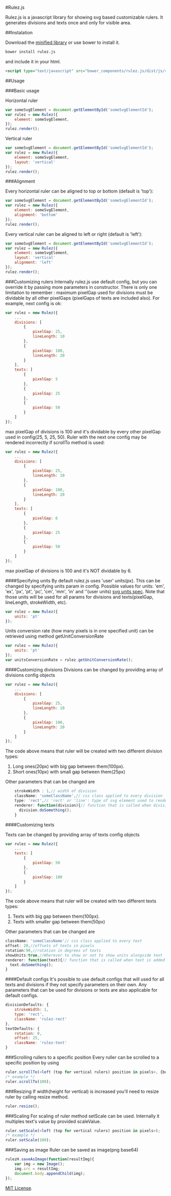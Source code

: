#Rulez.js

Rulez.js is a javascript library for showing svg based customizable rulers. It generates divisions and texts once and
 only for visible area.

##Instalation

Download the [minified library](https://raw.githubusercontent.com/ShyykoSerhiy/rulez.js/master/dist/js/rulez.min.js) or 
use bower to install it.
````sh
bower install rulez.js
````

and include it in your html.

````html
<script type="text/javascript" src="bower_components/rulez.js/dist/js/rulez.min.js"></script>
````

##Usage

###Basic usage

Horizontal ruler 
````js
var someSvgElement = document.getElementById('someSvgElementId');
var rulez = new Rulez({
    element: someSvgElement,
});
rulez.render();
````
Vertical ruler
````js
var someSvgElement = document.getElementById('someSvgElementId');
var rulez = new Rulez({
    element: someSvgElement,
    layout: 'vertical'
});
rulez.render();
````

###Alignment

Every horizontal ruler can be aligned to top or bottom (default is 'top'): 
````js
var someSvgElement = document.getElementById('someSvgElementId');
var rulez = new Rulez({
    element: someSvgElement,
    alignment: 'bottom'
});
rulez.render();
````

Every vertical ruler can be aligned to left or right (default is 'left'): 
````js
var someSvgElement = document.getElementById('someSvgElementId');
var rulez = new Rulez({
    element: someSvgElement,
    layout: 'vertical'
    alignment: 'left'
});
rulez.render();
````

###Customizing rulers
Internally rulez.js use default config, but you can override it by passing more parameters in constructor.
There is only one limitation to remember : maximum pixelGap used for divisions must be dividable by all other 
pixelGaps (pixelGaps of texts are included also). For example, next config is ok:
````js
var rulez = new Rulez({
    ...
    divisions: [
        {
            pixelGap: 25,
            lineLength: 10
        },
        {
            pixelGap: 100,
            lineLength: 20
        }
    ],
    texts: [
        {
            pixelGap: 5
        },
        {
            pixelGap: 25
        },
        {
            pixelGap: 50
        }
    ]
});
````  
max pixelGap of divisions is 100 and it's dividable by every other pixelGap used in config(25, 5, 25, 50).
Ruler with the next one config may be rendered incorrectly if scrollTo method is used:
````js
var rulez = new Rulez({
    ...
    divisions: [
        {
            pixelGap: 25,
            lineLength: 10
        },
        {
            pixelGap: 100,
            lineLength: 20
        }
    ],
    texts: [
        {
            pixelGap: 6
        },
        {
            pixelGap: 25
        },
        {
            pixelGap: 50
        }
    ]
});
```` 
max pixelGap of divisions is 100 and it's NOT dividable by 6.

####Specifying units
By default rulez.js uses 'user' units(px). This can be changed by specifying units param in config.
  Possible values for units: 'em', 'ex', 'px', 'pt', 'pc', 'cm', 'mm', 'in' and ''(user units)
  [svg units spec](http://www.w3.org/TR/SVG/coords.html#Units). Note that those units will be used for all
  params for divisions and texts(pixelGap, lineLength, strokeWidth, etc).
      
````js
var rulez = new Rulez({
    units: 'pt'
});
````

Units conversion rate (how many pixels is in one specified unit) can be retrieved using method getUnitConversionRate
````js
var rulez = new Rulez({
    units: 'pt'
});
var unitsConversionRate = rulez.getUnitConversionRate();
````

####Customizing divisions
Divisions can be changed by providing array of divisions config objects
````js
var rulez = new Rulez({
    ...
    divisions: [
        {
            pixelGap: 25,
            lineLength: 10
        },
        {
            pixelGap: 100,
            lineLength: 20
        }
    ]
});
````
The code above means that ruler will be created with two different division types:
 1. Long ones(20px) with big gap between them(100px).
 2. Short ones(10px) with small gap between them(25px)

Other parameters that can be changed are 
````js
    strokeWidth : 1,// width of division
    className: 'someClassName',// css class applied to every division
    type: 'rect',// 'rect' or 'line': type of svg element used to render division
    renderer: function(division){// function that is called when division is added to ruler
      division.doSomething();
    }
````
  
####Customizing texts

Texts can be changed by providing array of texts config objects
````js
var rulez = new Rulez({
    ...
    texts: [
        {
            pixelGap: 50
        },
        {
            pixelGap: 100
        }
    ]
});
````

The code above means that ruler will be created with two different texts types:
 1. Texts with big gap between them(100px).
 2. Texts with smaller gap between them(50px)

Other parameters that can be changed are 
````js
className: 'someClassName'// css class applied to every text
offset: 20,//offsets of texts in pixels
rotation:90,//rotation in degrees of texts
showUnits:true,//Wherever to show or not to show units alongside text
renderer: function(text){// function that is called when text is added to ruler
  text.doSomething();
}
````  

####Default configs
It's possible to use default configs that will used for all texts and divisions if they not specify parameters on their 
own. Any parameters that can be used for divisions or texts are also applicable for default configs.
````js
divisionDefaults: {
    strokeWidth: 1,
    type: 'rect',
    className: 'rulez-rect'
},
textDefaults: {
    rotation: 0,
    offset: 25,
    className: 'rulez-text'
}
````

###Scrolling rullers to a specific position
Every ruller can be scrolled to a specific position by using
````js
ruler.scrollTo(<left (top for vertical rulers) position in pixels>, {boolean} useUnits);
/* example */
ruler.scrollTo(100);
````

###Resizing
If width(height for vertical) is increased you'll need to resize ruler by calling resize 
method.
````js
ruler.resize();
````

###Scaling
For scaling of ruler method setScale can be used. Internally it multiples text's value by provided scaleValue.
````js
ruler.setScale(<left (top for vertical rulers) position in pixels>);
/* example */
ruler.setScale(100);
````

###Saving as image
Ruler can be saved as image(png base64)
````js
rulezH.saveAsImage(function(resultImg){
    var img = new Image();
    img.src = resultImg;
    document.body.appendChild(img);
});
````
[MIT License](http://opensource.org/licenses/mit-license.php).
